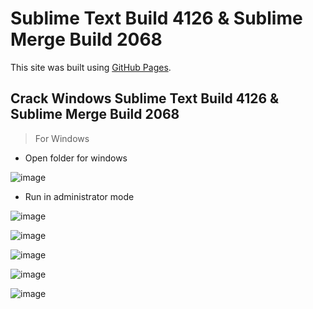 # Sublime Text Build 4126 & Sublime Merge Build 2068

This site was built using [GitHub Pages](https://gist.github.com/maboloshi/feaa63c35f4c2baab24c9aaf9b3f4e47).

## Crack Windows Sublime Text Build 4126 & Sublime Merge Build 2068

> For Windows

- Open folder for windows

![image](https://user-images.githubusercontent.com/34531165/149059843-9e279f2e-1877-4835-bfc6-1888891693a0.png)

- Run in administrator mode

![image](https://user-images.githubusercontent.com/34531165/149059823-ea4a511f-847e-4966-8154-7459f894e464.png)

![image](https://user-images.githubusercontent.com/34531165/149060190-f299718f-03bf-4b7f-b7e5-6323b346b7d4.png)

![image](https://user-images.githubusercontent.com/34531165/149060352-4bc2f6d4-9d6d-4a39-b3bb-4cfc323b732d.png)

![image](https://user-images.githubusercontent.com/34531165/149060424-4f0892ee-d682-41f7-985b-8531056c4c95.png)

![image](https://user-images.githubusercontent.com/34531165/149060440-efae20af-715a-45ef-a77e-bbf62a8dea78.png)
